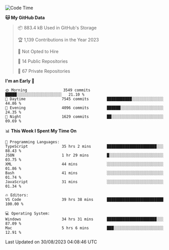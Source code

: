<!--START_SECTION:waka-->
![Code Time](http://img.shields.io/badge/Code%20Time-4%2C535%20hrs%2010%20mins-blue)

**🐱 My GitHub Data** 

> 📦 883.4 kB Used in GitHub's Storage 
 > 
> 🏆 1,139 Contributions in the Year 2023
 > 
> 🚫 Not Opted to Hire
 > 
> 📜 14 Public Repositories 
 > 
> 🔑 67 Private Repositories 
 > 
**I'm an Early 🐤** 

```text
🌞 Morning                3549 commits        █████░░░░░░░░░░░░░░░░░░░░   21.10 % 
🌆 Daytime                7545 commits        ███████████░░░░░░░░░░░░░░   44.86 % 
🌃 Evening                4096 commits        ██████░░░░░░░░░░░░░░░░░░░   24.35 % 
🌙 Night                  1629 commits        ██░░░░░░░░░░░░░░░░░░░░░░░   09.69 % 
```


📊 **This Week I Spent My Time On** 

```text
💬 Programming Languages: 
TypeScript               35 hrs 2 mins       ██████████████████████░░░   88.43 % 
JSON                     1 hr 29 mins        █░░░░░░░░░░░░░░░░░░░░░░░░   03.75 % 
XML                      44 mins             ░░░░░░░░░░░░░░░░░░░░░░░░░   01.86 % 
Bash                     41 mins             ░░░░░░░░░░░░░░░░░░░░░░░░░   01.74 % 
JavaScript               31 mins             ░░░░░░░░░░░░░░░░░░░░░░░░░   01.34 % 

🔥 Editors: 
VS Code                  39 hrs 38 mins      █████████████████████████   100.00 % 

💻 Operating System: 
Windows                  34 hrs 31 mins      ██████████████████████░░░   87.09 % 
Mac                      5 hrs 6 mins        ███░░░░░░░░░░░░░░░░░░░░░░   12.91 % 
```


 Last Updated on 30/08/2023 04:08:46 UTC
<!--END_SECTION:waka-->

